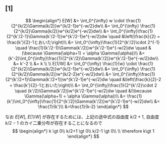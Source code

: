 ## [1]

$$
\begin{align*}
E[W] &= \int_0^{\infty} w \cdot \frac{1}{2^{k/2}\Gamma(k/2)}w^{k/2-1}e^{-w/2}dw\\
&= \int_0^{\infty} \frac{1}{2^{k/2}\Gamma(k/2)}w^{k/2}e^{-w/2}dw\\
&= \int_0^{\infty}\frac{1}{2^{k'/2-1}\Gamma(k'/2-1)}w^{k'/2-1}e^{-w/2}dw \quad &\left(\frac{k}{2} = \frac{k'}{2}-1とおいた\right)\\
&= \int_0^{\infty}\frac{1}{2^{k'/2}\cdot 2^{-1} \quad \frac{1}{k'/2-1}\Gamma(k'/2)}w^{k'/2-1}e^{-w/2}dw \quad &(\because \Gamma(\alpha+1) = \alpha \Gamma(\alpha))\\
&= (k'-2)\int_0^{\infty}\frac{1}{2^{k'/2}\Gamma(k'/2)}w^{k'/2-1}e^{-w/2}dw\\
&= k'-2 \\
&= k \\
\\
E[1/W] &= \int_0^{\infty} \frac{1}{w} \cdot \frac{1}{2^{k/2}\Gamma(k/2)}w^{k/2-1}e^{-w/2}dw\\
&= \int_0^{\infty} \frac{1}{2^{k/2}\Gamma(k/2)}w^{k/2-2}e^{-w/2}dw\\
&= \int_0^{\infty}\frac{1}{2^{k'/2+1}\Gamma(k'/2+1)}w^{k'/2-1}e^{-w/2}dw \quad &\left(\frac{k}{2}-2 = \frac{k'}{2}-1とおいた\right)\\
&= \int_0^{\infty}\frac{1}{2^{k'/2}\cdot 2 \quad (k'/2)\Gamma(k'/2)}w^{k'/2-1}e^{-w/2}dw \quad &(\because \Gamma(\alpha+1) = \alpha \Gamma(\alpha))\\
&= \frac{1}{k'}\int_0^{\infty}\frac{1}{2^{k'/2}\Gamma(k'/2)}w^{k'/2-1}e^{-w/2}dw\\
&= \frac{1}{k'}\\
&=\frac{1}{k-2}
\end{align*}
$$

なお $E[W]$, $E[1/W]$ が存在するためには、上記の途中式の自由度 $k/2+1$, 自由度 $k/2-1$ のカイ二乗分布が存在することになるので   
$$
\begin{align*}
k \gt 0\\
k/2+1 \gt 0\\
k/2-1 \gt 0\\
\\
\therefore k\gt 1
\end{align*}
$$
